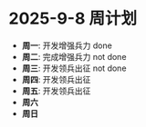 # 2025-9-8 周计划
- **周一**: 开发增强兵力 done
- **周二**: 完成增强兵力 not done
- **周三**: 开发领兵出征 not done
- **周四**: 开发领兵出征
- **周五**: 开发领兵出征
- **周六**
- **周日**
